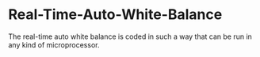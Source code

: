 # Real-Time-Auto-White-Balance
The real-time auto white balance is coded in such a way that can be run in any kind of microprocessor. 
